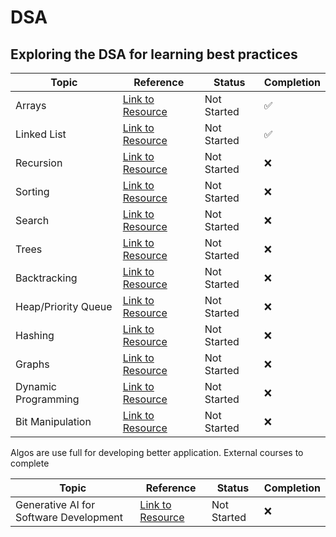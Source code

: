 # DSA

## Exploring the DSA for learning best practices

| Topic               | Reference             | Status      | Completion |
|---------------------|-----------------------|-------------|------------|
| Arrays              | [Link to Resource](#) | Not Started | ✅          |
| Linked List         | [Link to Resource](#) | Not Started | ✅          |
| Recursion           | [Link to Resource](#) | Not Started | ❌          |
| Sorting             | [Link to Resource](#) | Not Started | ❌          |
| Search              | [Link to Resource](#) | Not Started | ❌          |
| Trees               | [Link to Resource](#) | Not Started | ❌          |
| Backtracking        | [Link to Resource](#) | Not Started | ❌          |
| Heap/Priority Queue | [Link to Resource](#) | Not Started | ❌          |
| Hashing             | [Link to Resource](#) | Not Started | ❌          |
| Graphs              | [Link to Resource](#) | Not Started | ❌          |
| Dynamic Programming | [Link to Resource](#) | Not Started | ❌          |
| Bit Manipulation    | [Link to Resource](#) | Not Started | ❌          |

Algos are use full for developing better application. 
External courses to complete 

| Topic                                  | Reference                                                                                       | Status      | Completion |
|----------------------------------------|-------------------------------------------------------------------------------------------------|-------------|------------|
| Generative AI for Software Development | [Link to Resource](https://www.deeplearning.ai/courses/generative-ai-for-software-development/) | Not Started | ❌          |